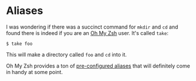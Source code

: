 # Aliases

I was wondering if there was a succinct command for `mkdir` and `cd` and found
there is indeed if you are an [Oh My Zsh](https://github.com/ohmyzsh/ohmyzsh)
user. It's called `take`:

```shell
$ take foo
```

This will make a directory called `foo` and `cd` into it.

Oh My Zsh provides a ton of
[pre-configured aliases](https://github.com/ohmyzsh/ohmyzsh/wiki/Cheatsheet)
that will definitely come in handy at some point.
